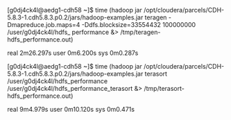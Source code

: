 [g0dj4ck4l@aedg1-cdh58 ~]$ time (hadoop jar /opt/cloudera/parcels/CDH-5.8.3-1.cdh5.8.3.p0.2/jars/hadoop-examples.jar teragen -Dmapreduce.job.maps=4 -Ddfs.blocksize=33554432 100000000 /user/g0dj4ck4l/hdfs_
performance &> /tmp/teragen-hdfs_performance.out)

real    2m26.297s
user    0m6.200s
sys     0m0.287s

[g0dj4ck4l@aedg1-cdh58 ~]$ time (hadoop jar /opt/cloudera/parcels/CDH-5.8.3-1.cdh5.8.3.p0.2/jars/hadoop-examples.jar terasort /user/g0dj4ck4l/hdfs_performance /user/g0dj4ck4l/hdfs_performance_terasort  &>
 /tmp/terasort-hdfs_performance.out)

real    9m4.979s
user    0m10.120s
sys     0m0.471s
